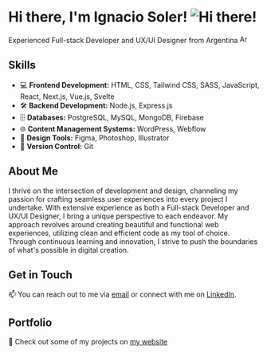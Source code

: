 # Hi there, I'm Ignacio Soler! ![Hi there!](https://emojis.slackmojis.com/emojis/images/1643514738/7421/typingcat.gif?1643514738) 



Experienced Full-stack Developer and UX/UI Designer from Argentina <img src="https://cdn-icons-png.flaticon.com/512/197/197573.png" alt="Argentina" width="16" /> <br/>

## Skills

- 💻 **Frontend Development:** HTML, CSS, Tailwind CSS, SASS, JavaScript, React, Next.js, Vue.js, Svelte
- 🛠️ **Backend Development:** Node.js, Express.js
- 🗄️ **Databases:** PostgreSQL, MySQL, MongoDB, Firebase
- 🌐 **Content Management Systems:** WordPress, Webflow
- 🎨 **Design Tools:** Figma, Photoshop, Illustrator
- 🔄 **Version Control:** Git

## About Me

I thrive on the intersection of development and design, channeling my passion for crafting seamless user experiences into every project I undertake. With extensive experience as both a Full-stack Developer and UX/UI Designer, I bring a unique perspective to each endeavor. My approach revolves around creating beautiful and functional web experiences, utilizing clean and efficient code as my tool of choice. Through continuous learning and innovation, I strive to push the boundaries of what's possible in digital creation.

## Get in Touch

📫 You can reach out to me via [email](mailto:ignaciojsoler@email.com) or connect with me on [LinkedIn](https://www.linkedin.com/in/ignaciojsoler).

## Portfolio

🚀 Check out some of my projects on [my website](https://www.ignacio.website)
